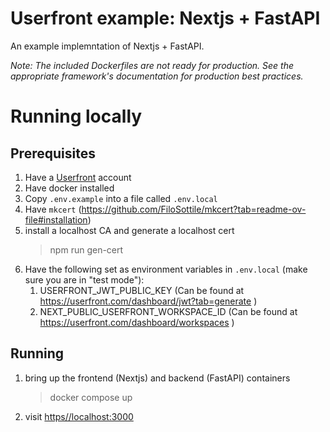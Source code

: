 # Userfront example: Nextjs + FastAPI

An example implemntation of Nextjs + FastAPI.

_Note: The included Dockerfiles are not ready for production. See the appropriate framework's documentation for production best practices._

# Running locally

## Prerequisites

1. Have a [Userfront](https://userfront.com/) account
1. Have docker installed
1. Copy `.env.example` into a file called `.env.local`
1. Have `mkcert` (https://github.com/FiloSottile/mkcert?tab=readme-ov-file#installation)
1. install a localhost CA and generate a localhost cert
   > npm run gen-cert
1. Have the following set as environment variables in `.env.local` (make sure you are in "test mode"):
    1. USERFRONT_JWT_PUBLIC_KEY (Can be found at https://userfront.com/dashboard/jwt?tab=generate )
    1. NEXT_PUBLIC_USERFRONT_WORKSPACE_ID (Can be found at https://userfront.com/dashboard/workspaces )

## Running

1. bring up the frontend (Nextjs) and backend (FastAPI) containers
    > docker compose up
2. visit [https//localhost:3000](https://localhost:3000)

